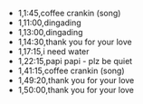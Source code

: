 * 1,1:45,coffee crankin (song)
* 1,11:00,dingading
* 1,13:00,dingading
* 1,14:30,thank you for your love
* 1,17:15,i need water
* 1,22:15,papi papi - plz be quiet
* 1,41:15,coffee crankin (song)
* 1,49:20,thank you for your love
* 1,50:00,thank you for your love